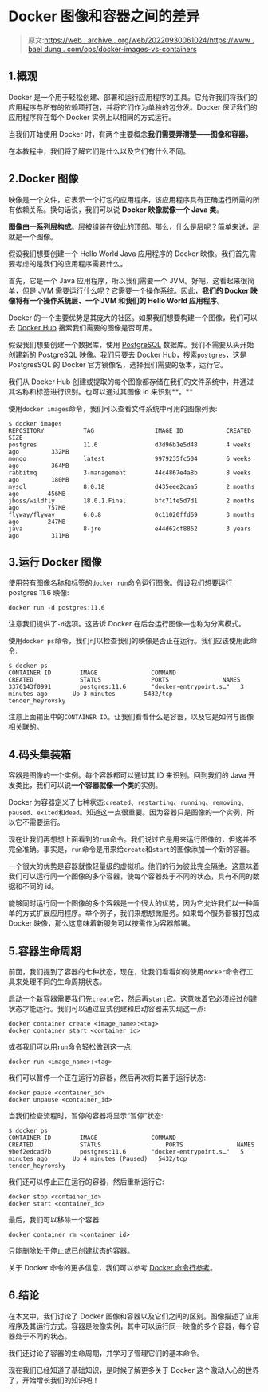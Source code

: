 # Docker 图像和容器之间的差异

> 原文:[https://web . archive . org/web/20220930061024/https://www . bael dung . com/ops/docker-images-vs-containers](https://web.archive.org/web/20220930061024/https://www.baeldung.com/ops/docker-images-vs-containers)

## 1.概观

Docker 是一个用于轻松创建、部署和运行应用程序的工具。它允许我们将我们的应用程序与所有的依赖项打包，并将它们作为单独的包分发。Docker 保证我们的应用程序将在每个 Docker 实例上以相同的方式运行。

当我们开始使用 Docker 时，有两个主要概念**我们需要弄清楚——**图像和容器**。**

在本教程中，我们将了解它们是什么以及它们有什么不同。

## 2.Docker 图像

映像是一个文件，它表示一个打包的应用程序，该应用程序具有正确运行所需的所有依赖关系。换句话说，我们可以说 **Docker 映像就像一个 Java 类**。

**图像由一系列层构成**。层被组装在彼此的顶部。那么，什么是层呢？简单来说，层就是一个图像。

假设我们想要创建一个 Hello World Java 应用程序的 Docker 映像。我们首先需要考虑的是我们的应用程序需要什么。

首先，它是一个 Java 应用程序，所以我们需要一个 JVM。好吧，这看起来很简单，但是 JVM 需要运行什么呢？它需要一个操作系统。因此，**我们的 Docker 映像将有一个操作系统层、一个 JVM 和我们的 Hello World 应用程序**。

Docker 的一个主要优势是其庞大的社区。如果我们想要构建一个图像，我们可以去 [Docker Hub](https://web.archive.org/web/20220727020632/https://hub.docker.com/) 搜索我们需要的图像是否可用。

假设我们想要创建一个数据库，使用 [PostgreSQL](https://web.archive.org/web/20220727020632/https://hub.docker.com/_/postgres) 数据库。我们不需要从头开始创建新的 PostgreSQL 映像。我们只要去 Docker Hub，搜索`postgres`，这是 PostgresSQL 的 Docker 官方镜像名，选择我们需要的版本，运行它。

我们从 Docker Hub 创建或提取的每个图像都存储在我们的文件系统中，并通过其名称和标签进行识别。也可以通过其图像 id 来识别**。**

使用`docker images`命令，我们可以查看文件系统中可用的图像列表:

```
$ docker images
REPOSITORY           TAG                 IMAGE ID            CREATED             SIZE
postgres             11.6                d3d96b1e5d48        4 weeks ago         332MB
mongo                latest              9979235fc504        6 weeks ago         364MB
rabbitmq             3-management        44c4867e4a8b        8 weeks ago         180MB
mysql                8.0.18              d435eee2caa5        2 months ago        456MB
jboss/wildfly        18.0.1.Final        bfc71fe5d7d1        2 months ago        757MB
flyway/flyway        6.0.8               0c11020ffd69        3 months ago        247MB
java                 8-jre               e44d62cf8862        3 years ago         311MB
```

## 3.运行 Docker 图像

使用带有图像名称和标签的`docker run`命令运行图像。假设我们想要运行 postgres 11.6 映像:

```
docker run -d postgres:11.6
```

注意我们提供了`-d`选项。这告诉 Docker 在后台运行图像—也称为分离模式。

使用`docker ps`命令，我们可以检查我们的映像是否正在运行。我们应该使用此命令:

```
$ docker ps
CONTAINER ID        IMAGE               COMMAND                  CREATED             STATUS              PORTS               NAMES
3376143f0991        postgres:11.6       "docker-entrypoint.s…"   3 minutes ago       Up 3 minutes        5432/tcp            tender_heyrovsky
```

注意上面输出中的`CONTAINER ID`。让我们看看什么是容器，以及它是如何与图像相关联的。

## 4.码头集装箱

容器是图像的一个实例。每个容器都可以通过其 ID 来识别。回到我们的 Java 开发类比，我们可以说**一个容器就像一个类**的实例。

Docker 为容器定义了七种状态:`created`、`restarting`、`running`、`removing`、`paused`、`exited`和`dead`。知道这一点很重要。因为容器只是图像的一个实例，所以它不需要运行。

现在让我们再想想上面看到的`run`命令。我们说过它是用来运行图像的，但这并不完全准确。事实是，`run`命令是用来给`create`和`start`的图像添加一个新的容器。

一个很大的优势是容器就像轻量级的虚拟机。他们的行为彼此完全隔绝。这意味着我们可以运行同一个图像的多个容器，使每个容器处于不同的状态，具有不同的数据和不同的 id。

能够同时运行同一个图像的多个容器是一个很大的优势，因为它允许我们以一种简单的方式扩展应用程序。举个例子，我们来想想微服务。如果每个服务都被打包成 Docker 映像，那么这意味着新服务可以按需作为容器部署。

## 5.容器生命周期

前面，我们提到了容器的七种状态，现在，让我们看看如何使用`docker`命令行工具来处理不同的生命周期状态。

启动一个新容器需要我们先`create`它，然后再`start`它。这意味着它必须经过创建状态才能运行。我们可以通过显式创建和启动容器来实现这一点:

```
docker container create <image_name>:<tag>
docker container start <container_id>
```

或者我们可以用`run`命令轻松做到这一点:

```
docker run <image_name>:<tag>
```

我们可以暂停一个正在运行的容器，然后再次将其置于运行状态:

```
docker pause <container_id>
docker unpause <container_id>
```

当我们检查流程时，暂停的容器将显示“暂停”状态:

```
$ docker ps
CONTAINER ID        IMAGE               COMMAND                  CREATED             STATUS                  PORTS               NAMES
9bef2edcad7b        postgres:11.6       "docker-entrypoint.s…"   5 minutes ago       Up 4 minutes (Paused)   5432/tcp            tender_heyrovsky
```

我们还可以停止正在运行的容器，然后重新运行它:

```
docker stop <container_id>
docker start <container_id>
```

最后，我们可以移除一个容器:

```
docker container rm <container_id>
```

只能删除处于停止或已创建状态的容器。

关于 Docker 命令的更多信息，我们可以参考 [Docker 命令行参考](https://web.archive.org/web/20220727020632/https://docs.docker.com/engine/reference/commandline/cli/)。

## 6.结论

在本文中，我们讨论了 Docker 图像和容器以及它们之间的区别。图像描述了应用程序及其运行方式。容器是映像实例，其中可以运行同一映像的多个容器，每个容器处于不同的状态。

我们还讨论了容器的生命周期，并学习了管理它们的基本命令。

现在我们已经知道了基础知识，是时候了解更多关于 Docker 这个激动人心的世界了，开始增长我们的知识吧！